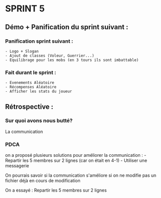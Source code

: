 # SPRINT 5

## Démo + Panification du sprint suivant :
    
### Panification sprint suivant :
    - Logo + Slogan
    - Ajout de classes (Voleur, Guerrier...)
    - Equilibrage pour les mobs (en 3 tours ils sont imbattable)
    
### Fait durant le sprint :
    - Evenements Aléatoire
    - Récompenses Aléatoire
    - Afficher les stats du joueur
    
## Rétrospective : 

### Sur quoi avons nous butté?

La communication

### PDCA

on a proposé plusieurs solutions pour améliorer la communication : 
    - Repartir les 5 membres sur 2 lignes (car on était en 4-1)
    - Utiliser une messagerie

   
On pourrais savoir si la communication s'améliore si on ne modifie 
pas un fichier déjà en cours de modification

On a essayé : Repartir les 5 membres sur 2 lignes
